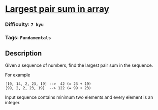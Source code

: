 # [Largest pair sum in array](https://www.codewars.com/kata/556196a6091a7e7f58000018)

### Difficulty: `7 kyu`

### Tags: `Fundamentals`

## Description

Given a sequence of numbers, find the largest pair sum in the sequence.

For example

```
[10, 14, 2, 23, 19] -->  42 (= 23 + 19)
[99, 2, 2, 23, 19]  --> 122 (= 99 + 23)
```

Input sequence contains minimum two elements and every element is an integer.